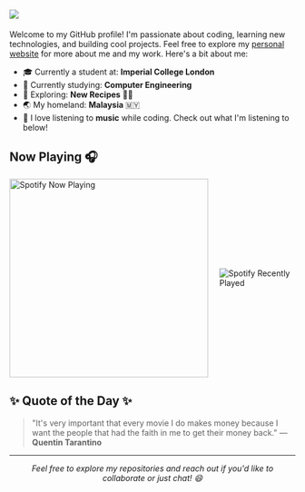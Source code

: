 <h1>
    <img src="https://readme-typing-svg.herokuapp.com/?font=Montserrat&weight=600&color=000000&size=35&center=false&vCenter=true&width=500&height=70&duration=4000&lines=Hi+there+👋;+I'm+Samuel+!;" />
</h1>

Welcome to my GitHub profile! I'm passionate about coding, learning new technologies, and building cool projects. Feel free to explore my [personal website](https://samuelkhoo.vercel.app/) for more about me and my work. Here's a bit about me:

- 🎓 Currently a student at: **Imperial College London** 
- 🌱 Currently studying: **Computer Engineering**
- 🔭 Exploring: **New Recipes** 👨‍🍳
- 🌏 My homeland: **Malaysia** 🇲🇾
- 🎵 I love listening to **music** while coding. Check out what I'm listening to below!

## Now Playing 🎧

<div style="display: flex; justify-content: center; align-items: center; gap: 20px;">
  <div>
    <a href="https://spotify-github-profile.kittinanx.com/api/view?uid=samuel-khoo&redirect=true">
      <img src="https://spotify-github-profile.kittinanx.com/api/view?uid=samuel-khoo&cover_image=true&theme=novatorem&show_offline=false&background_color=121212&interchange=false&bar_color=53b14f&bar_color_cover=true" alt="Spotify Now Playing" style="width: 350px;"/>
    </a>
  </div>
  <div>
    <img src="https://spotify-recently-played-readme.vercel.app/api?user=samuel-khoo&count=3&unique={true}&width=350" alt="Spotify Recently Played" />
  </div>
</div>

## ✨ Quote of the Day ✨

> "It's very important that every movie I do makes money because I want the people that had the faith in me to get their money back." — **Quentin Tarantino**

---
<p align="center">
  <i>Feel free to explore my repositories and reach out if you'd like to collaborate or just chat! 😄</i>
</p>

